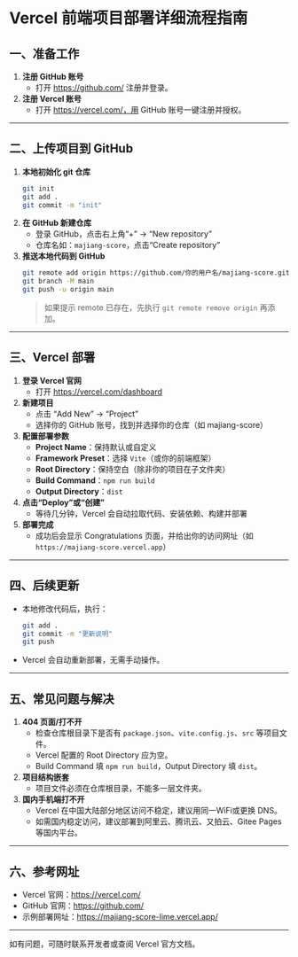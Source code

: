 # Vercel 前端项目部署详细流程指南

## 一、准备工作

1. **注册 GitHub 账号**
   - 打开 https://github.com/ 注册并登录。
2. **注册 Vercel 账号**
   - 打开 https://vercel.com/，用 GitHub 账号一键注册并授权。

---

## 二、上传项目到 GitHub

1. **本地初始化 git 仓库**
   ```bash
   git init
   git add .
   git commit -m "init"
   ```
2. **在 GitHub 新建仓库**
   - 登录 GitHub，点击右上角“+” → “New repository”
   - 仓库名如：`majiang-score`，点击“Create repository”
3. **推送本地代码到 GitHub**
   ```bash
   git remote add origin https://github.com/你的用户名/majiang-score.git
   git branch -M main
   git push -u origin main
   ```
   > 如果提示 remote 已存在，先执行 `git remote remove origin` 再添加。

---

## 三、Vercel 部署

1. **登录 Vercel 官网**
   - 打开 https://vercel.com/dashboard
2. **新建项目**
   - 点击 “Add New” → “Project”
   - 选择你的 GitHub 账号，找到并选择你的仓库（如 majiang-score）
3. **配置部署参数**
   - **Project Name**：保持默认或自定义
   - **Framework Preset**：选择 `Vite`（或你的前端框架）
   - **Root Directory**：保持空白（除非你的项目在子文件夹）
   - **Build Command**：`npm run build`
   - **Output Directory**：`dist`
4. **点击“Deploy”或“创建”**
   - 等待几分钟，Vercel 会自动拉取代码、安装依赖、构建并部署
5. **部署完成**
   - 成功后会显示 Congratulations 页面，并给出你的访问网址（如 `https://majiang-score.vercel.app`）

---

## 四、后续更新

- 本地修改代码后，执行：
  ```bash
  git add .
  git commit -m "更新说明"
  git push
  ```
- Vercel 会自动重新部署，无需手动操作。

---

## 五、常见问题与解决

1. **404 页面/打不开**
   - 检查仓库根目录下是否有 `package.json`、`vite.config.js`、`src` 等项目文件。
   - Vercel 配置的 Root Directory 应为空。
   - Build Command 填 `npm run build`，Output Directory 填 `dist`。
2. **项目结构嵌套**
   - 项目文件必须在仓库根目录，不能多一层文件夹。
3. **国内手机端打不开**
   - Vercel 在中国大陆部分地区访问不稳定，建议用同一WiFi或更换 DNS。
   - 如需国内稳定访问，建议部署到阿里云、腾讯云、又拍云、Gitee Pages 等国内平台。

---

## 六、参考网址
- Vercel 官网：https://vercel.com/
- GitHub 官网：https://github.com/
- 示例部署网址：https://majiang-score-lime.vercel.app/

---

如有问题，可随时联系开发者或查阅 Vercel 官方文档。 